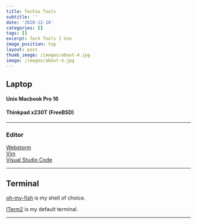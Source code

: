 ```yaml
---
title: Techie Tools
subtitle: ''
date: '2020-12-10'
categories: []
tags: []
excerpt: Tech Tools I Use
image_position: top
layout: post
thumb_image: /images/about-4.jpg
image: /images/about-4.jpg
---
```

## Laptop
#### Unix Macbook Pro 16
#### Thinkpad x230T (FreeBSD)

----

### Editor
  <a href="https://www.jetbrains.com/webstorm/">Webstorm</a>
 <br><a href="https://www.vim.org/">Vim</a></br>
 <a href="https://code.visualstudio.com/">Visual Studio Code</a>
 
 
 ---
 
 ## Terminal
 
[oh-my-fish] is my shell of choice.
 
[ITerm2] is my default terminal.
 
 ---
 
 [oh-my-fish]:https://github.com/oh-my-fish/oh-my-fish
 [ITerm2]:https://iterm2.com/